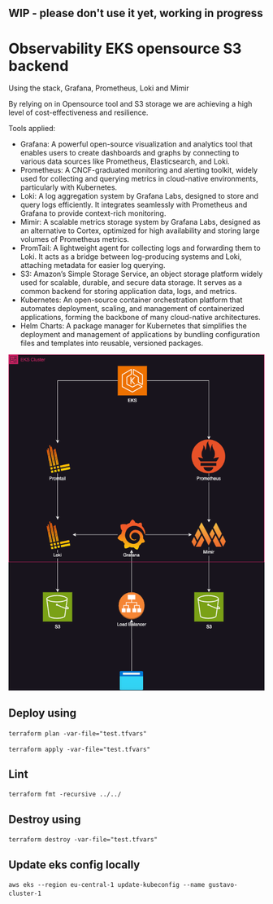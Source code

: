 ## WIP - please don't use it yet, working in progress
# Observability EKS opensource S3 backend

Using the stack, Grafana, Prometheus, Loki and Mimir

By relying on in Opensource tool and S3 storage we are achieving a high level of cost-effectiveness and resilience.

Tools applied:

- Grafana: A powerful open-source visualization and analytics tool that enables users to create dashboards and graphs by connecting to various data sources like Prometheus, Elasticsearch, and Loki.
- Prometheus: A CNCF-graduated monitoring and alerting toolkit, widely used for collecting and querying metrics in cloud-native environments, particularly with Kubernetes.
- Loki: A log aggregation system by Grafana Labs, designed to store and query logs efficiently. It integrates seamlessly with Prometheus and Grafana to provide context-rich monitoring.
- Mimir: A scalable metrics storage system by Grafana Labs, designed as an alternative to Cortex, optimized for high availability and storing large volumes of Prometheus metrics.
- PromTail: A lightweight agent for collecting logs and forwarding them to Loki. It acts as a bridge between log-producing systems and Loki, attaching metadata for easier log querying.
- S3: Amazon’s Simple Storage Service, an object storage platform widely used for scalable, durable, and secure data storage. It serves as a common backend for storing application data, logs, and metrics.
- Kubernetes: An open-source container orchestration platform that automates deployment, scaling, and management of containerized applications, forming the backbone of many cloud-native architectures.
- Helm Charts: A package manager for Kubernetes that simplifies the deployment and management of applications by bundling configuration files and templates into reusable, versioned packages.


![img.png](Observability-landscape.drawio.png)

## Deploy using

```terraform plan -var-file="test.tfvars"```

```terraform apply -var-file="test.tfvars"```

## Lint

`terraform fmt -recursive ../../ `

## Destroy using

```terraform destroy -var-file="test.tfvars"```


## Update eks config locally

`aws eks --region eu-central-1 update-kubeconfig --name gustavo-cluster-1`


